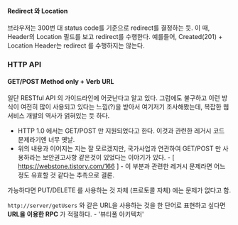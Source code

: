#### Redirect 와 Location
브라우저는 300번 대 status code를 기준으로 redirect를 결정하는 듯. 이 때, Header의 Location 필드를 보고 redirect를 수행한다.
예를들어, Created(201) + Location Header는 redirect 를 수행하지는 않는다.  


### HTTP API  

#### GET/POST Method only + Verb URL
일단 RESTful API 의 가이드라인에 어긋난다고 알고 있다. 그럼에도 불구하고 이런 방식이 여전히 많이 사용되고 있다는 느낌(?)을 받아서 여기저기 조사해봤는데, 복잡한 웹 서비스 개발의 역사가 얽혀있는 듯 하다.

- HTTP 1.0 에서는 GET/POST 만 지원되었다고 한다. 이것과 관련한 레거시 코드 문제라기엔 너무 옛날.
- 위의 내용과 이어지는 지는 잘 모르겠지만, 국가사업과 연관하여 GET/POST 만 사용하라는 보안권고사항 같은것이 있었다는 이야기가 있다. - [ https://webstone.tistory.com/166 ] - 이 부분과 관련한 레거시 문제라면 어느 정도 유효할 것 같다는 추측으로 결론.

가능하다면 PUT/DELETE 를 사용하는 것 자체 (프로토콜 자체) 에는 문제가 없다고 함.

`http://server/getUsers` 와 같은 URL을 사용하는 것을 한 단어로 표현하고 싶다면 **URL을 이용한 RPC** 가 적절하다. - '뷰티풀 아키텍처'  

